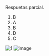 Respuetas parcial.
1. B
2. A
3. B
4. D
5. C




![1](https://user-images.githubusercontent.com/82678997/134213678-7ffea358-14b2-4d00-adbd-0b39238b2be0.PNG)
![image](https://user-images.githubusercontent.com/82678997/134214144-d08eb5b9-e488-49eb-9d7a-1555fd263d8d.png)
